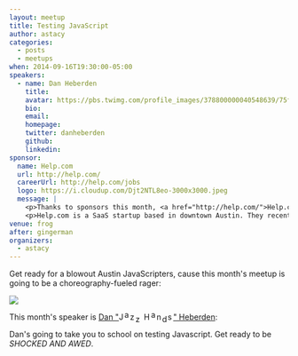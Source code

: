 ```yaml
---
layout: meetup
title: Testing JavaScript
author: astacy
categories:
  - posts
  - meetups
when: 2014-09-16T19:30:00-05:00
speakers:
  - name: Dan Heberden
    title:
    avatar: https://pbs.twimg.com/profile_images/378800000040548639/75fb2d7b479691700780c20aceeeb3f6_400x400.jpeg
    bio:
    email:
    homepage:
    twitter: danheberden
    github:
    linkedin:
sponsor:
  name: Help.com
  url: http://help.com/
  careerUrl: http://help.com/jobs
  logo: https://i.cloudup.com/Djt2NTL8eo-3000x3000.jpeg
  message: |
    <p>Thanks to sponsors this month, <a href="http://help.com/">Help.com</a>, whose team of customer service and technology experts is setting out to build the next generation of customer service software. Their goal is to give companies the tools they need to delight their customers at enterprise scale.</p>
    <p>Help.com is a SaaS startup based in downtown Austin. They recently closed a $6 million seed round and growing their team is a top priority. Their team of experienced customer service and technology experts is excited to change the landscape of the industry and become one of the best places to work in Austin. If you're interested in joining them, talk to them at the meetup or take a look at <a href="http://help.com/jobs">their job postings</a>.</p>
venue: frog
after: gingerman
organizers:
  - astacy
---
```


Get ready for a blowout Austin JavaScripters, cause this month's meetup is going to be a choreography-fueled rager:

<img style="display: block; margin: 0 auto;" src="https://i.cloudup.com/1M9-LTvYh9.gif" />

This month's speaker is [Dan "<span style="position: relative; display: inline-block; width: 98px"><span style="visibility: hidden">Jazz Hands</span><span style="position: absolute; left:  0px">J</span><span style="position: absolute; top: -4px; left: 10px">a</span><span style="position: absolute; left: 20px">z</span><span style="position: absolute; top: 4px; left: 30px">z</span><span style="position: absolute; left: 45px">H</span><span style="position: absolute; top: -4px; left: 58px">a</span><span style="position: absolute; left: 68px">n</span><span style="position: absolute; top: 4px; left: 78px">d</span><span style="position: absolute; left: 88px">s</span></span>" Heberden][1]:

Dan's going to take you to school on testing Javascript. Get ready to be _SHOCKED AND AWED_.

[1]: https://twitter.com/danheberden
